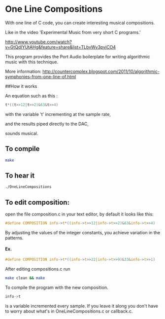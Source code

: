 One Line Compositions
=====================
With one line of C code, you can create interesting musical compositions. 

Like in the video 'Experimental Music from very short C programs.'

http://www.youtube.com/watch?v=GtQdIYUtAHg&feature=share&list=TLbvWv3pviCO4

This program provides the Port Audio boilerplate for writing algorithmic music with this technique. 

More information: http://countercomplex.blogspot.com/2011/10/algorithmic-symphonies-from-one-line-of.html

##How it works

An equation such as this : 

```c 
t*((t>>12|t>>2)&63&t>>4)
````

with the variable 't' incrementing at the sample rate, 

and the results piped directly to the DAC,

sounds musical.

## To compile

``` bash
make
```

## To hear it

``` bash
./OneLineCompositions
```

## To edit composition:

open the file composition.c in your text editor, by default it looks like this:

``` c
#define COMPOSITION info->t*((info->t>>12|info->t>>2)&63&info->t>>4)
```

By adjusting the values of the integer constants, you achieve variation in the patterns.

#### Ex.
``` c
#define COMPOSITION info->t*((info->t>>22|info->t>>9)&33&info->t>>1)
```

After editing compositions.c run

``` bash
make clean && make

```
To compile the program with the new composition.

``` c
info->t
``` 
is a variable incremented every sample. If you leave it along you don't have to worry about what's in OneLineCompositions.c or callback.c.





